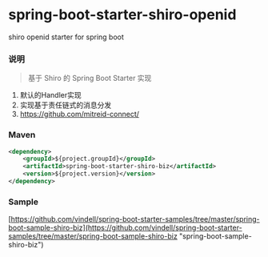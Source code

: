 # spring-boot-starter-shiro-openid
shiro openid starter for spring boot

### 说明

 > 基于 Shiro 的 Spring Boot Starter 实现

1. 默认的Handler实现
2. 实现基于责任链式的消息分发
3. https://github.com/mitreid-connect/

### Maven

``` xml
<dependency>
	<groupId>${project.groupId}</groupId>
	<artifactId>spring-boot-starter-shiro-biz</artifactId>
	<version>${project.version}</version>
</dependency>
```

### Sample

[https://github.com/vindell/spring-boot-starter-samples/tree/master/spring-boot-sample-shiro-biz](https://github.com/vindell/spring-boot-starter-samples/tree/master/spring-boot-sample-shiro-biz "spring-boot-sample-shiro-biz")

